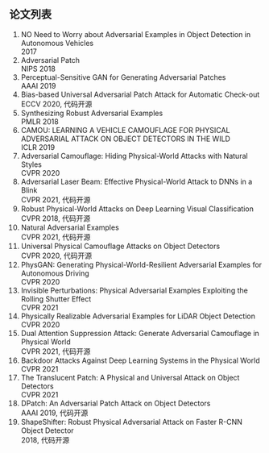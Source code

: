 ## 论文列表
1. NO Need to Worry about Adversarial Examples in Object Detection in Autonomous Vehicles  
2017
2. Adversarial Patch  
NIPS 2018
3. Perceptual-Sensitive GAN for Generating Adversarial Patches  
AAAI 2019
4. Bias-based Universal Adversarial Patch Attack for Automatic Check-out  
ECCV 2020, 代码开源
5. Synthesizing Robust Adversarial Examples  
PMLR 2018
6. CAMOU: LEARNING A VEHICLE CAMOUFLAGE FOR PHYSICAL ADVERSARIAL ATTACK ON OBJECT DETECTORS IN THE WILD  
ICLR 2019
7. Adversarial Camouflage: Hiding Physical-World Attacks with Natural Styles  
CVPR 2020
8. Adversarial Laser Beam: Effective Physical-World Attack to DNNs in a Blink  
CVPR 2021, 代码开源
9. Robust Physical-World Attacks on Deep Learning Visual Classification  
CVPR 2018, 代码开源
10. Natural Adversarial Examples  
CVPR 2021, 代码开源
11. Universal Physical Camouflage Attacks on Object Detectors  
CVPR 2020, 代码开源
12. PhysGAN: Generating Physical-World-Resilient Adversarial Examples for Autonomous Driving  
CVPR 2020
13. Invisible Perturbations: Physical Adversarial Examples Exploiting the Rolling Shutter Effect  
CVPR 2021
14. Physically Realizable Adversarial Examples for LiDAR Object Detection  
CVPR 2020
15. Dual Attention Suppression Attack: Generate Adversarial Camouflage in Physical World  
CVPR 2021, 代码开源
16. Backdoor Attacks Against Deep Learning Systems in the Physical World  
CVPR 2021
17. The Translucent Patch: A Physical and Universal Attack on Object Detectors  
CVPR 2021
18. DPatch: An Adversarial Patch Attack on Object Detectors  
AAAI 2019, 代码开源
19. ShapeShifter: Robust Physical Adversarial Attack on Faster R-CNN Object Detector  
2018, 代码开源

